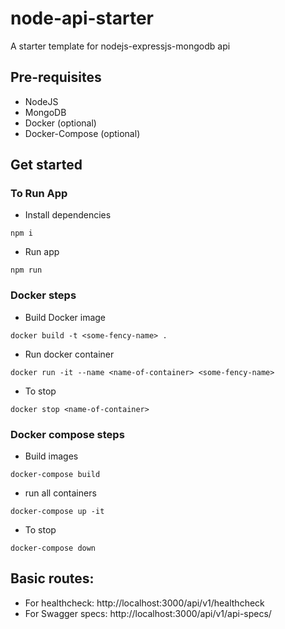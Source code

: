 # node-api-starter
A starter template for nodejs-expressjs-mongodb api

## Pre-requisites
- NodeJS
- MongoDB
- Docker (optional)
- Docker-Compose (optional)

## Get started

### To Run App
- Install dependencies
```
npm i
```
- Run app
```
npm run
```

### Docker steps
- Build Docker image
```
docker build -t <some-fency-name> .
```
- Run docker container
```
docker run -it --name <name-of-container> <some-fency-name>
```
- To stop
```
docker stop <name-of-container>
```

### Docker compose steps
- Build images
```
docker-compose build
```
- run all containers
```
docker-compose up -it
```
- To stop
```
docker-compose down
```

## Basic routes:
- For healthcheck: http://localhost:3000/api/v1/healthcheck
- For Swagger specs: http://localhost:3000/api/v1/api-specs/
